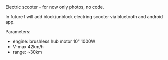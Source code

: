 Electric scooter - for now only photos, no code.

In future I will add block/unblock electring scooter via bluetooth and android app.

Parameters:
- engine: brushless hub motor 10" 1000W
- V-max 42km/h
- range: ~30km
